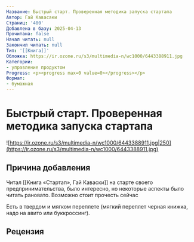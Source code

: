 ```yaml
---
Название: Быстрый старт. Проверенная методика запуска стартапа
Автор: Гай Кавасаки
Страниц: '400'
Добавлена в базу: 2025-04-13
Прочитана: false
Начал читать: null
Закончил читать: null
Тип: '[[Книга]]'
Обложка: https://ir.ozone.ru/s3/multimedia-n/wc1000/6443388911.jpg
Категории:
- управление продуктом
Progress: <p><progress max=0 value=0></progress></p>
Формат:
- бумажная
---
```

# Быстрый старт. Проверенная методика запуска стартапа

![https://ir.ozone.ru/s3/multimedia-n/wc1000/6443388911.jpg|250](https://ir.ozone.ru/s3/multimedia-n/wc1000/6443388911.jpg)

## Причина добавления

Читал [[Книга «Стартап», Гай Каваски]] на старте своего предпринимательства, было интересно, но некоторые аспекты было читать рановато. Возможно стоит прочесть сейчас

Есть в твердом и мягком переплете (мягкий переплет черная книжка, надо на авито или буккроссинг).
## Рецензия